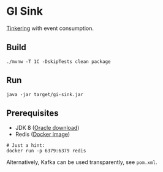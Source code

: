 # GI Sink

[Tinkering](http://docs.spring.io/spring-cloud-stream/docs/current/reference/htmlsingle/#_getting_started) 
with event consumption.

## Build

    ./mvnw -T 1C -DskipTests clean package

## Run

    java -jar target/gi-sink.jar

## Prerequisites

 * JDK 8 ([Oracle download](http://www.oracle.com/technetwork/java/javase/downloads/jdk8-downloads-2133151.html))
 * Redis ([Docker image](https://store.docker.com/images/redis))

```
# Just a hint:
docker run -p 6379:6379 redis
```

Alternatively, Kafka can be used transparently, see `pom.xml`.
